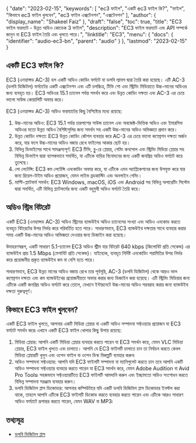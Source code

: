 {
  "date": "2023-02-15",
  "keywords": [
"ec3 ফাইল",
"একটি ec3 ফাইল কি?",
"ফাইল",
"কিভাবে ec3 ফাইল খুলবেন",
"ec3 ফাইল এক্সটেনশন",
"এক্সটেনশন"
],
  "author": {
    "display_name": "Shakeel Faiz"
},
  "draft": "false",
  "toc": true,
  "title": "EC3 ফাইল ফরম্যাট - উন্নত অডিও কোডেক 3 ফাইল",
  "description": "EC3 ফাইল ফরম্যাট এবং API সম্পর্কে জানুন যা EC3 ফাইল তৈরি এবং খুলতে পারে।",
  "linktitle": "EC3",
  "menu": {
    "docs": {
      "identifier": "audio-ec3-bn",
      "parent": "audio"
}
},
  "lastmod": "2023-02-15"
}

## একটি EC3 ফাইল কি?

EC3 (এনহ্যান্সড AC-3) হল একটি অডিও কোডিং ফর্ম্যাট যা ডলবি ল্যাবস দ্বারা তৈরি করা হয়েছে। এটি AC-3 (ডলবি ডিজিটাল) ফর্ম্যাটের একটি এক্সটেনশন এবং এটি চলচ্চিত্র, টিভি শো এবং স্ট্রিমিং মিডিয়াতে উচ্চ-মানের অডিওর জন্য ব্যবহৃত হয়। EC3 অডিওর 15.1 চ্যানেল পর্যন্ত সমর্থন করে এবং উন্নত কোডিং দক্ষতা এবং AC-3 এর চেয়ে ভালো সাউন্ড কোয়ালিটি অফার করে।

EC3 (এনহ্যান্সড AC-3) অডিও ফরম্যাটের কিছু বৈশিষ্ট্যের মধ্যে রয়েছে:

1. উচ্চ-মানের অডিও: EC3 15.1 পর্যন্ত চারপাশের সাউন্ড চ্যানেল এবং অবজেক্ট-ভিত্তিক অডিও এবং ইমারসিভ অডিওর মতো উন্নত অডিও বৈশিষ্ট্যগুলির জন্য সমর্থন সহ একটি উচ্চ-মানের অডিও অভিজ্ঞতা প্রদান করে।
2. উন্নত কোডিং দক্ষতা: EC3 উন্নত কোডিং কৌশল ব্যবহার করে AC-3 এর চেয়ে ভালো কম্প্রেশন দক্ষতা অর্জন করে, যার ফলে উচ্চ-মানের অডিও বজায় রেখে ফাইলের আকার ছোট হয়।
3. বিভিন্ন ডিভাইসের সাথে সামঞ্জস্যপূর্ণ: EC3 টিভি, ব্লু-রে প্লেয়ার, গেমিং কনসোল এবং স্ট্রিমিং মিডিয়া প্লেয়ার সহ বিভিন্ন ডিভাইস দ্বারা ব্যাপকভাবে সমর্থিত, যা এটিকে বাড়ির বিনোদনের জন্য একটি জনপ্রিয় অডিও ফর্ম্যাট করে তুলেছে।
4. লো লেটেন্সি: EC3 কম লেটেন্সি এনকোডিং অফার করে, যা এটিকে এমন অ্যাপ্লিকেশনের জন্য উপযুক্ত করে যার জন্য রিয়েল-টাইম অডিও প্রয়োজন, যেমন লাইভ ব্রডকাস্টিং এবং অনলাইন গেমিং।
5. মাল্টি-প্ল্যাটফর্ম সমর্থন: EC3 Windows, macOS, iOS এবং Android সহ বিভিন্ন অপারেটিং সিস্টেম দ্বারা সমর্থিত, এটি বিভিন্ন প্ল্যাটফর্মের জন্য একটি বহুমুখী অডিও ফর্ম্যাট তৈরি করে।

## অডিও স্ট্রিম বিটরেট

একটি EC3 (এনহ্যান্সড AC-3) অডিও স্ট্রিমের ব্যান্ডউইথ অডিও চ্যানেলের সংখ্যা এবং অডিও এনকোড করতে ব্যবহৃত বিটরেটের উপর নির্ভর করে পরিবর্তিত হতে পারে। সাধারণভাবে, EC3 ব্যান্ডউইথ দক্ষতার সাথে ব্যবহার করার সময় একটি উচ্চ-মানের অডিও অভিজ্ঞতা দেওয়ার জন্য ডিজাইন করা হয়েছে।

উদাহরণস্বরূপ, একটি সাধারণ 5.1-চ্যানেল EC3 অডিও স্ট্রীম যার বিটরেট 640 kbps (কিলোবিট প্রতি সেকেন্ড) এর ব্যান্ডউইথ প্রায় 1.5 Mbps (মেগাবিট প্রতি সেকেন্ড)। যাইহোক, ব্যবহৃত নির্দিষ্ট এনকোডিং পরামিতির উপর নির্ভর করে প্রয়োজনীয় প্রকৃত ব্যান্ডউইথ কম বা বেশি হতে পারে।

সাধারণভাবে, EC3 উন্নত মানের অডিও বজায় রেখে তার পূর্বসূরি, AC-3 (ডলবি ডিজিটাল) থেকে আরও ভাল কম্প্রেশন দক্ষতা এবং কম ব্যান্ডউইথের প্রয়োজনীয়তা অফার করার জন্য ডিজাইন করা হয়েছে। এটি স্ট্রিমিং মিডিয়ার জন্য এটিকে একটি জনপ্রিয় অডিও ফর্ম্যাট করে তোলে, যেখানে ইন্টারনেটে উচ্চ-মানের অডিও সরবরাহ করার জন্য ব্যান্ডউইথ দক্ষতা গুরুত্বপূর্ণ।

## কিভাবে EC3 ফাইল খুলবেন?

একটি EC3 ফাইল খুলতে, আপনার একটি মিডিয়া প্লেয়ার বা একটি অডিও সম্পাদনা সফ্টওয়্যার প্রয়োজন যা EC3 ফর্ম্যাট সমর্থন করে৷ এখানে একটি EC3 ফাইল খোলার কিছু উপায় রয়েছে:

1. মিডিয়া প্লেয়ার: আপনি একটি মিডিয়া প্লেয়ার ব্যবহার করতে পারেন যা EC3 সমর্থন করে, যেমন VLC মিডিয়া প্লেয়ার, EC3 ফাইল খুলতে এবং চালাতে। আপনি যে EC3 ফাইলটি চালাতে চান তা নির্বাচন করতে কেবল মিডিয়া প্লেয়ারটি খুলুন এবং ওপেন ফাইল বা ওপেন ডিস্ক বিকল্পটি ব্যবহার করুন৷
2. অডিও সম্পাদনা সফ্টওয়্যার: আপনি যদি EC3 ফাইলটি সম্পাদনা বা ম্যানিপুলেট করতে চান তবে আপনি একটি অডিও সম্পাদনা সফ্টওয়্যার ব্যবহার করতে পারেন যা EC3 সমর্থন করে, যেমন Adobe Audition বা Avid Pro Tools৷ সহজভাবে সফ্টওয়্যারটিতে EC3 ফাইলটি আমদানি করুন এবং ইচ্ছামতো অডিও সংশোধন করতে বিভিন্ন সম্পাদনা সরঞ্জাম ব্যবহার করুন।
3. ডলবি ডিজিটাল প্লাস ডিকোডার: আপনার কম্পিউটারে যদি একটি ডলবি ডিজিটাল প্লাস ডিকোডার ইনস্টল করা থাকে, তাহলে আপনি এটিকে EC3 ফাইলটি ডিকোড করতে ব্যবহার করতে পারেন এবং এটিকে আরও সাধারণ অডিও ফর্ম্যাটে রূপান্তর করতে পারেন, যেমন WAV বা MP3৷

## তথ্যসূত্র
* [ডলবি ডিজিটাল প্লাস](https://en.wikipedia.org/wiki/Dolby_Digital_Plus)


